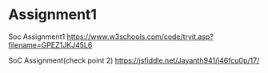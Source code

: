 # Assignment1
Soc Assignment1
https://www.w3schools.com/code/tryit.asp?filename=GPEZ1JKJ45L6






SoC Assignment(check point 2)
https://jsfiddle.net/Jayanth941/j46fcu0p/17/
